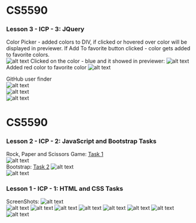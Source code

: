 # CS5590  
### Lesson 3 - ICP - 3: JQuery  
Color Picker - added colors to DIV, if clicked or hovered over color will be displayed in previewer. If Add To favorite button clicked - color gets added to favorite colors.   
![alt text](https://github.com/Gnkhakimova/CS5590/blob/master/ICP3/Pics/2.png?raw=true) 
Clicked on the color - blue and it showed in previewer:
![alt text](https://github.com/Gnkhakimova/CS5590/blob/master/ICP3/Pics/3.png?raw=true) 
Added red color to favorite color
![alt text](https://github.com/Gnkhakimova/CS5590/blob/master/ICP3/Pics/4.png?raw=true)  

GitHub user finder  
![alt text](https://github.com/Gnkhakimova/CS5590/blob/master/ICP3/Pics/1.png?raw=true)  
![alt text](https://github.com/Gnkhakimova/CS5590/blob/master/ICP3/Pics/5.png?raw=true)  
![alt text](https://github.com/Gnkhakimova/CS5590/blob/master/ICP3/Pics/6.png?raw=true)  



# CS5590
### Lesson 2 - ICP - 2: JavaScript and Bootstrap Tasks  
Rock, Paper and Scissors Game: [Task 1](https://github.com/Gnkhakimova/CS5590/tree/master/Source/Web_Lesson2_SourceCode/InClassProgramming/RWD%20Task/input)    
![alt text](https://github.com/Gnkhakimova/CS5590/blob/master/Documentation/game.png?raw=true)  
Bootstrap: [Task 2](https://github.com/Gnkhakimova/CS5590/tree/master/Source/Web_Lesson2_SourceCode/InClassProgramming/RWD%20Task/input)
![alt text](https://github.com/Gnkhakimova/CS5590/blob/master/Documentation/bootstarp1.png?raw=true)  
![alt text](https://github.com/Gnkhakimova/CS5590/blob/master/Documentation/bootstarp2.png?raw=true) 
 
### Lesson 1 - ICP - 1: HTML and CSS Tasks  
ScreenShots:
![alt text](https://github.com/Gnkhakimova/CS5590/blob/master/Documentation/Git1.png?raw=true)  
![alt text](https://github.com/Gnkhakimova/CS5590/blob/master/Documentation/Git2.png?raw=true)
![alt text](https://github.com/Gnkhakimova/CS5590/blob/master/Documentation/git3.png?raw=true)
![alt text](https://github.com/Gnkhakimova/CS5590/blob/master/Documentation/webstorm1.png?raw=true)
![alt text](https://github.com/Gnkhakimova/CS5590/blob/master/Documentation/webstorm2.png?raw=true)
![alt text](https://github.com/Gnkhakimova/CS5590/blob/master/Documentation/webstorm3.png?raw=true)
![alt text](https://github.com/Gnkhakimova/CS5590/blob/master/Documentation/CSS1.png?raw=true)
![alt text](https://github.com/Gnkhakimova/CS5590/blob/master/Documentation/html1.png?raw=true)
![alt text](https://github.com/Gnkhakimova/CS5590/blob/master/Documentation/html2.png?raw=true)

